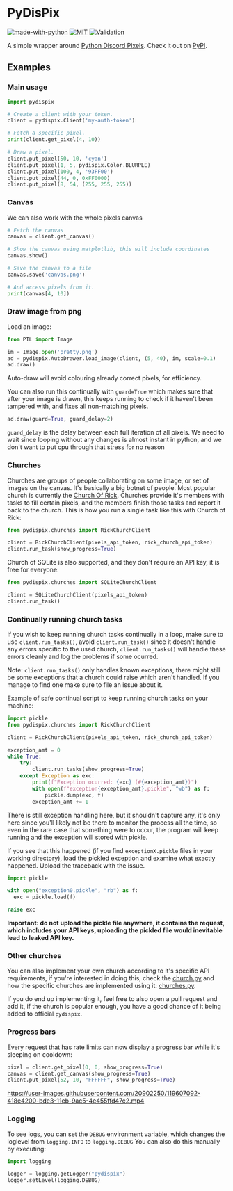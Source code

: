 # PyDisPix

[![made-with-python](https://img.shields.io/badge/Made%20with-Python%203.8+-ffe900.svg?longCache=true&style=flat-square&colorB=00a1ff&logo=python&logoColor=88889e)](https://www.python.org/)
[![MIT](https://img.shields.io/badge/Licensed%20under-MIT-red.svg?style=flat-square)](./LICENSE)
[![Validation](https://github.com/ItsDrike/pydispix/actions/workflows/validation.yml/badge.svg)](https://github.com/ItsDrike/pydispix/actions/workflows/validation.yml)

A simple wrapper around [Python Discord Pixels](https://pixels.pythondiscord.com).
Check it out on [PyPI](https://pypi.org/project/pydispix/).

## Examples

### Main usage

```py
import pydispix

# Create a client with your token.
client = pydispix.Client('my-auth-token')

# Fetch a specific pixel.
print(client.get_pixel(4, 10))

# Draw a pixel.
client.put_pixel(50, 10, 'cyan')
client.put_pixel(1, 5, pydispix.Color.BLURPLE)
client.put_pixel(100, 4, '93FF00')
client.put_pixel(44, 0, 0xFF0000)
client.put_pixel(8, 54, (255, 255, 255))
```

### Canvas

We can also work with the whole pixels canvas

```py
# Fetch the canvas
canvas = client.get_canvas()

# Show the canvas using matplotlib, this will include coordinates
canvas.show()

# Save the canvas to a file
canvas.save('canvas.png')

# And access pixels from it.
print(canvas[4, 10])
```

### Draw image from png

Load an image:

```py
from PIL import Image

im = Image.open('pretty.png')
ad = pydispix.AutoDrawer.load_image(client, (5, 40), im, scale=0.1)
ad.draw()
```

Auto-draw will avoid colouring already correct pixels, for efficiency.

You can also run this continually with `guard=True` which makes sure that after your image
is drawn, this keeps running to check if it haven't been tampered with, and fixes all non-matching
pixels.

```py
ad.draw(guard=True, guard_delay=2)
```

`guard_delay` is the delay between each full iteration of all pixels. We need to wait since
looping without any changes is almost instant in python, and we don't want to put cpu through that
stress for no reason

### Churches

Churches are groups of people collaborating on some image, or set of images on the canvas.
It's basically a big botnet of people. Most popular church is currently the
[Church Of Rick](https://pixel-tasks.scoder12.repl.co/). Churches provide it's members with
tasks to fill certain pixels, and the members finish those tasks and report it back to the church.
This is how you run a single task like this with Church of Rick:

```py
from pydispix.churches import RickChurchClient

client = RickChurchClient(pixels_api_token, rick_church_api_token)
client.run_task(show_progress=True)
```

Church of SQLite is also supported, and they don't require an API key, it is free for everyone:

```py
from pydispix.churches import SQLiteChurchClient

client = SQLiteChurchClient(pixels_api_token)
client.run_task()
```

### Continually running church tasks

If you wish to keep running church tasks continually in a loop, make sure to use `client.run_tasks()`,
avoid `client.run_task()` since it doesn't handle any errors specific to the used church,
`client.run_tasks()` will handle these errors cleanly and log the problems if some ocurred.

Note: `client.run_tasks()` only handles known exceptions, there might still be some exceptions that a church
could raise which aren't handled. If you manage to find one make sure to file an issue about it.

Example of safe continual script to keep running church tasks on your machine:

```py
import pickle
from pydispix.churches import RickChurchClient

client = RickChurchClient(pixels_api_token, rick_church_api_token)

exception_amt = 0
while True:
    try:
        client.run_tasks(show_progress=True)
    except Exception as exc:
        print(f"Exception ocurred: {exc} (#{exception_amt})")
        with open(f"exception{exception_amt}.pickle", "wb") as f:
            pickle.dump(exc, f)
        exception_amt += 1
```

There is still exception handling here, but it shouldn't capture any, it's only here since you'll
likely not be there to monitor the process all the time, so even in the rare case that something
were to occur, the program will keep running and the exception will stored with pickle.

If you see that this happened (if you find `exceptionX.pickle` files in your working directory),
load the pickled exception and examine what exactly happened. Upload the traceback with the issue.

```py
import pickle

with open("exception0.pickle", "rb") as f:
  exc = pickle.load(f)

raise exc
```

**Important: do not upload the pickle file anywhere, it contains the request, which includes your
API keys, uploading the pickled file would inevitable lead to leaked API key.**

### Other churches

You can also implement your own church according to it's specific API requirements, if you're
interested in doing this, check the [church.py](pydispix/church.py) and how the specific churches
are implemented using it: [churches.py](pydispix/churches.py).

If you do end up implementing it, feel free to also open a pull request and add it, if the church
is popular enough, you have a good chance of it being added to official `pydispix`.

### Progress bars

Every request that has rate limits can now display a progress bar while it's sleeping on cooldown:

```py
pixel = client.get_pixel(0, 0, show_progress=True)
canvas = client.get_canvas(show_progress=True)
client.put_pixel(52, 10, "FFFFFF", show_progress=True)
```

https://user-images.githubusercontent.com/20902250/119607092-418e4200-bde3-11eb-9ac5-4e455ffd47c2.mp4

### Logging

To see logs, you can set the `DEBUG` environment variable, which changes the loglevel from `logging.INFO` to `logging.DEBUG`
You can also do this manually by executing:

```py
import logging

logger = logging.getLogger("pydispix")
logger.setLevel(logging.DEBUG)
```
